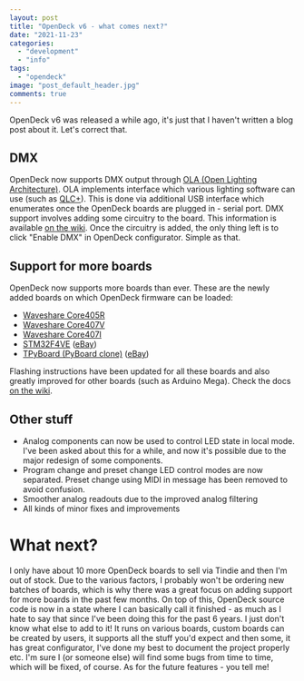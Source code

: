 ```yaml
---
layout: post
title: "OpenDeck v6 - what comes next?"
date: "2021-11-23"
categories: 
  - "development"
  - "info"
tags: 
  - "opendeck"
image: "post_default_header.jpg"
comments: true
---
```


OpenDeck v6 was released a while ago, it's just that I haven't written a blog post about it. Let's correct that.

## DMX

OpenDeck now supports DMX output through [OLA (Open Lighting Architecture)](https://www.openlighting.org/ola/). OLA implements interface which various lighting software can use (such as [QLC+](https://qlcplus.org/)). This is done via additional USB interface which enumerates once the OpenDeck boards are plugged in - serial port. DMX support involves adding some circuitry to the board. This information is available [on the wiki](https://github.com/shanteacontrols/OpenDeck/wiki/Connections#dmx). Once the circuitry is added, the only thing left is to click "Enable DMX" in OpenDeck configurator. Simple as that.

## Support for more boards

OpenDeck now supports more boards than ever. These are the newly added boards on which OpenDeck firmware can be loaded:

* [Waveshare Core405R](https://www.waveshare.com/core405r.htm)
* [Waveshare Core407V](https://www.waveshare.com/core407v.htm)
* [Waveshare Core407I](https://www.waveshare.com/core407i.htm)
* [STM32F4VE](https://stm32-base.org/boards/STM32F407VET6-STM32-F4VE-V2.0) ([eBay](https://www.ebay.com/itm/401956886691?hash=item5d967f58a3:g:fFcAAOSw4fhdy2rk))
* [TPyBoard (PyBoard clone)](http://www.chinalctech.com/m/view.php?aid=338) ([eBay](https://www.ebay.com/itm/183887614794?hash=item2ad08e534a:g:bmsAAOSwrSpdLtFM))

Flashing instructions have been updated for all these boards and also greatly improved for other boards (such as Arduino Mega). Check the docs [on the wiki](https://github.com/shanteacontrols/OpenDeck/wiki/Flashing-the-OpenDeck-firmware).

## Other stuff

* Analog components can now be used to control LED state in local mode. I've been asked about this for a while, and now it's possible due to the major redesign of some components.
* Program change and preset change LED control modes are now separated. Preset change using MIDI in message has been removed to avoid confusion.
* Smoother analog readouts due to the improved analog filtering
* All kinds of minor fixes and improvements

# What next?

I only have about 10 more OpenDeck boards to sell via Tindie and then I'm out of stock. Due to the various factors, I probably won't be ordering new batches of boards, which is why there was a great focus on adding support for more boards in the past few months. On top of this, OpenDeck source code is now in a state where I can basically call it finished - as much as I hate to say that since I've been doing this for the past 6 years. I just don't know what else to add to it! It runs on various boards, custom boards can be created by users, it supports all the stuff you'd expect and then some, it has great configurator, I've done my best to document the project properly etc. I'm sure I (or someone else) will find some bugs from time to time, which will be fixed, of course. As for the future features - you tell me!